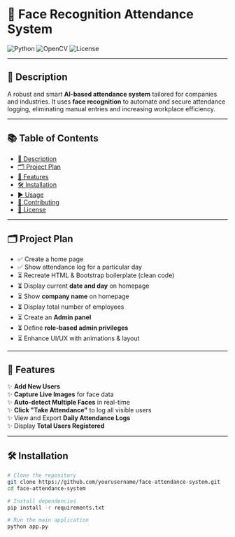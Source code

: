 # 🎯 Face Recognition Attendance System

![Python](https://img.shields.io/badge/Python-3.8%2B-blue?logo=python)
![OpenCV](https://img.shields.io/badge/OpenCV-Enabled-brightgreen?logo=opencv)
![License](https://img.shields.io/badge/License-MIT-lightgrey.svg)

---

## 📌 Description

A robust and smart **AI-based attendance system** tailored for companies and industries. It uses **face recognition** to automate and secure attendance logging, eliminating manual entries and increasing workplace efficiency.

---

## 📚 Table of Contents

- [📌 Description](#-description)
- [🗂️ Project Plan](#️-project-plan)
- [🚀 Features](#-features)
- [🛠️ Installation](#️-installation)
- [▶️ Usage](#️-usage)
- [🤝 Contributing](#-contributing)
- [📄 License](#-license)

---

## 🗂️ Project Plan

- ✅ Create a home page  
- ✅ Show attendance log for a particular day  
- ⏳ Recreate HTML & Bootstrap boilerplate (clean code)  
- ⏳ Display current **date and day** on homepage  
- ⏳ Show **company name** on homepage  
- ⏳ Display total number of employees  
- ⏳ Create an **Admin panel**  
- ⏳ Define **role-based admin privileges**  
- ⏳ Enhance UI/UX with animations & layout

---

## 🚀 Features

✨ **Add New Users**  
✨ **Capture Live Images** for face data  
✨ **Auto-detect Multiple Faces** in real-time  
✨ **Click "Take Attendance"** to log all visible users  
✨ View and Export **Daily Attendance Logs**  
✨ Display **Total Users Registered**

---

## 🛠️ Installation

```bash
# Clone the repository
git clone https://github.com/yourusername/face-attendance-system.git
cd face-attendance-system

# Install dependencies
pip install -r requirements.txt

# Run the main application
python app.py
